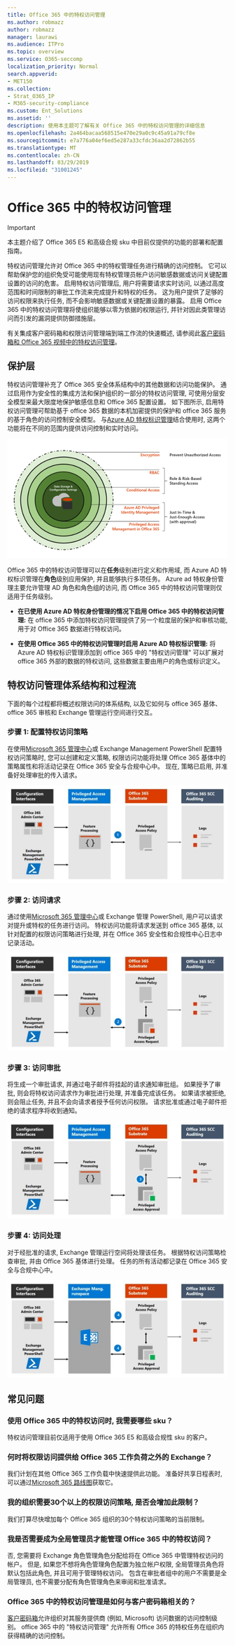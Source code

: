 ```yaml
---
title: Office 365 中的特权访问管理
ms.author: robmazz
author: robmazz
manager: laurawi
ms.audience: ITPro
ms.topic: overview
ms.service: O365-seccomp
localization_priority: Normal
search.appverid:
- MET150
ms.collection:
- Strat_O365_IP
- M365-security-compliance
ms.custom: Ent_Solutions
ms.assetid: ''
description: 使用本主题可了解有关 Office 365 中的特权访问管理的详细信息
ms.openlocfilehash: 2a464bacaa568515e470e29a0c9c45a91a79cf8e
ms.sourcegitcommit: e7a776a04ef6ed5e287a33cfdc36aa2d72862b55
ms.translationtype: MT
ms.contentlocale: zh-CN
ms.lasthandoff: 03/29/2019
ms.locfileid: "31001245"
---
```

# <a name="privileged-access-management-in-office-365"></a>Office 365 中的特权访问管理

> [!IMPORTANT]
> 本主题介绍了 Office 365 E5 和高级合规 sku 中目前仅提供的功能的部署和配置指南。

特权访问管理允许对 Office 365 中的特权管理任务进行精确的访问控制。 它可以帮助保护您的组织免受可能使用现有特权管理员帐户访问敏感数据或访问关键配置设置的访问的危害。 启用特权访问管理后, 用户将需要请求实时访问, 以通过高度范围和时间限制的审批工作流来完成提升和特权的任务。 这为用户提供了足够的访问权限来执行任务, 而不会影响敏感数据或关键配置设置的暴露。 启用 Office 365 中的特权访问管理将使组织能够以零为依据的权限运行, 并针对因此类管理访问而引发的漏洞提供防御措施层。

有关集成客户密码箱和权限访问管理端到端工作流的快速概述, 请参阅此[客户密码箱和 Office 365 视频中的特权访问管理](https://go.microsoft.com/fwlink/?linkid=2066800)。

## <a name="layers-of-protection"></a>保护层

特权访问管理补充了 Office 365 安全体系结构中的其他数据和访问功能保护。 通过启用作为安全性的集成方法和保护组织的一部分的特权访问管理, 可使用分层安全模型来最大限度地保护敏感信息和 Office 365 配置设置。 如下图所示, 启用特权访问管理可帮助基于 office 365 数据的本机加密提供的保护和 office 365 服务的基于角色的访问控制安全模型。 与[Azure AD 特权标识管理](https://docs.microsoft.com/azure/active-directory/active-directory-privileged-identity-management-configure)结合使用时, 这两个功能将在不同的范围内提供访问控制和实时访问。

![Office 365 中的分层保护](media/pam-layered-protection.png)

Office 365 中的特权访问管理可以在**任务**级别进行定义和作用域, 而 Azure AD 特权标识管理在**角色**级别应用保护, 并且能够执行多项任务。  Azure ad 特权身份管理主要允许管理 AD 角色和角色组的访问, 而 Office 365 中的特权访问管理则仅适用于任务级别。

- **在已使用 Azure AD 特权身份管理的情况下启用 Office 365 中的特权访问管理:** 在 office 365 中添加特权访问管理提供了另一个粒度层的保护和审核功能, 用于对 Office 365 数据进行特权访问。

- **在使用 Office 365 中的特权访问管理时启用 Azure AD 特权标识管理:** 将 Azure AD 特权标识管理添加到 office 365 中的 "特权访问管理" 可以扩展对 office 365 外部的数据的特权访问, 这些数据主要由用户的角色或标识定义。  

## <a name="privileged-access-management-architecture-and-process-flow"></a>特权访问管理体系结构和过程流

下面的每个过程都将概述权限访问的体系结构, 以及它如何与 office 365 基体、office 365 审核和 Exchange 管理运行空间进行交互。

### <a name="step-1-configuring-a-privileged-access-policy"></a>步骤 1: 配置特权访问策略

在使用[Microsoft 365 管理中心](https://admin.microsoft.com)或 Exchange Management PowerShell 配置特权访问策略时, 您可以创建和定义策略, 权限访问功能将处理 Office 365 基体中的策略属性和将活动记录在 Office 365 安全与合规中心中。 现在, 策略已启用, 并准备好处理审批的传入请求。

![步骤 1-策略创建](media/pam-step1-policy-creation.jpg)

### <a name="step-2-access-request"></a>步骤 2: 访问请求

通过使用[Microsoft 365 管理中心](https://admin.microsoft.com)或 Exchange 管理 PowerShell, 用户可以请求对提升或特权的任务进行访问。 特权访问功能将请求发送到 office 365 基体, 以针对配置的权限访问策略进行处理, 并在 Office 365 安全性和合规性中心日志中记录活动。

![步骤 2-访问请求](media/pam-step2-access-request.jpg)

### <a name="step-3-access-approval"></a>步骤 3: 访问审批

将生成一个审批请求, 并通过电子邮件将挂起的请求通知审批组。 如果授予了审批, 则会将特权访问请求作为审批进行处理, 并准备完成该任务。 如果请求被拒绝, 则会阻止任务, 并且不会向请求者授予任何访问权限。 请求批准或通过电子邮件拒绝的请求程序将收到通知。

![步骤 3-访问审批](media/pam-step3-access-approval.jpg)

### <a name="step-4-access-processing"></a>步骤 4: 访问处理

对于经批准的请求, Exchange 管理运行空间将处理该任务。 根据特权访问策略检查审批, 并由 Office 365 基体进行处理。 任务的所有活动都记录在 Office 365 安全与合规中心中。

![步骤 4-访问处理](media/pam-step4-access-processing.jpg)

## <a name="frequently-asked-questions"></a>常见问题

### <a name="what-skus-do-i-need-to-use-privileged-access-in-office-365"></a>使用 Office 365 中的特权访问时, 我需要哪些 sku？
特权访问管理目前仅适用于使用 Office 365 E5 和高级合规性 sku 的客户。

### <a name="when-will-privileged-access-be-available-for-office-365-workloads-beyond-exchange"></a>何时将权限访问提供给 Office 365 工作负荷之外的 Exchange？
我们计划在其他 Office 365 工作负载中快速提供此功能。 准备好共享日程表时, 可以通过[Microsoft 365 路线图](https://www.microsoft.com/microsoft-365/roadmap)获取它。

### <a name="my-organization-needs-more-than-30-privileged-access-polices-will-this-limit-be-increased"></a>我的组织需要30个以上的权限访问策略, 是否会增加此限制？

我们打算尽快增加每个 Office 365 组织的30个特权访问策略的当前限制。

### <a name="do-i-need-to-be-a-global-admin-to-manage-privileged-access-in-office-365"></a>我是否需要成为全局管理员才能管理 Office 365 中的特权访问？
否, 您需要将 Exchange 角色管理角色分配给将在 Office 365 中管理特权访问的帐户。 但是, 如果您不想将角色管理角色配置为独立帐户权限, 全局管理员角色将默认包括此角色, 并且可用于管理特权访问。 包含在审批者组中的用户不需要是全局管理员, 也不需要分配有角色管理角色来审阅和批准请求。

### <a name="how-is-privileged-access-management-in-office-365-related-to-customer-lockbox"></a>Office 365 中的特权访问管理是如何与客户密码箱相关的？
[客户密码箱](https://docs.microsoft.com/office365/admin/manage/customer-lockbox-requests)允许组织对其服务提供商 (例如, Microsoft) 访问数据的访问控制级别。 office 365 中的 "特权访问管理" 允许所有 Office 365 的特权任务在组织内获得精确的访问控制。
